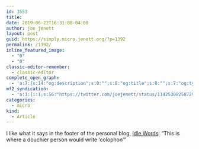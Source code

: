 ```yaml
---
id: 3553
title: 
date: 2019-06-22T16:31:08-04:00
author: joe jenett
layout: post
guid: https://simply.micro.jenett.org/?p=1392
permalink: /1392/
inline_featured_image:
  - "0"
  - "0"
classic-editor-remember:
  - classic-editor
complete_open_graph:
  - 'a:7:{s:14:"og:description";s:0:"";s:8:"og:title";s:0:"";s:7:"og:type";s:0:"";s:12:"twitter:card";s:7:"summary";s:15:"twitter:creator";s:0:"";s:19:"twitter:description";s:0:"";s:8:"og:image";s:0:"";}'
mf2_syndication:
  - 'a:1:{i:1;s:56:"https://twitter.com/joejenett/status/1142530825872953344";}'
categories:
  - micro
kind:
  - Article
---
```

I like what it says in the footer of the personal blog, [Idle Words](https://idlewords.com/ "Idle Words"): “This is where a douchier person would write &#8216;colophon’”